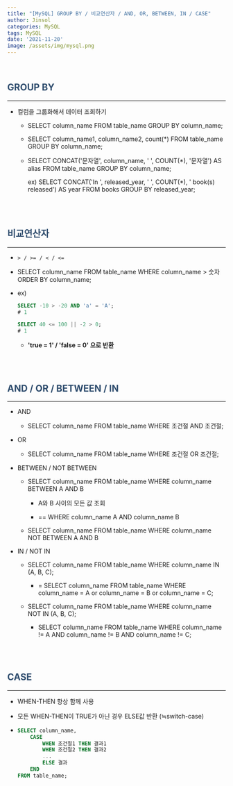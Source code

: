 ```yaml
---
title: "[MySQL] GROUP BY / 비교연산자 / AND, OR, BETWEEN, IN / CASE"
author: Jinsol
categories: MySQL
tags: MySQL
date: '2021-11-20'
image: /assets/img/mysql.png
---
```


<br>

## <span style="color:#2E4C6D">GROUP BY</span>
<hr>

- 컬럼을 그룹화해서 데이터 조회하기

    - SELECT column_name FROM table_name GROUP BY column_name;

    - SELECT column_name1, column_name2, count(*) FROM table_name GROUP BY column_name;

    - SELECT CONCAT('문자열', column_name, ' ', COUNT(*), '문자열') AS alias FROM table_name GROUP BY column_name;

        ex) SELECT CONCAT('In ', released_year, ' ', COUNT(*), ' book(s) released') AS year FROM books GROUP BY released_year;

<br>
<br>

## <span style="color:#2E4C6D">비교연산자</span>
<hr>

- `> / >= / < / <=`

- SELECT column_name FROM table_name WHERE column_name > 숫자 ORDER BY column_name;

- ex)

    ```sql
    SELECT -10 > -20 AND 'a' = 'A';
    # 1

    SELECT 40 <= 100 || -2 > 0;
    # 1
    ```

    - **'true = 1' / 'false = 0' 으로 반환**

<br>
<br>

## <span style="color:#2E4C6D">AND / OR / BETWEEN / IN</span>
<hr>

- AND

    -  SELECT column_name FROM table_name WHERE 조건절 AND 조건절;

- OR

    -  SELECT column_name FROM table_name WHERE 조건절 OR 조건절;
    
- BETWEEN / NOT BETWEEN

    - SELECT column_name FROM table_name WHERE column_name BETWEEN A AND B

        - A와 B 사이의 모든 값 조회

        - == WHERE column_name A AND column_name B
    
    - SELECT column_name FROM table_name WHERE column_name NOT BETWEEN A AND B

- IN / NOT IN

    - SELECT column_name FROM table_name WHERE column_name IN (A, B, C);

        - = SELECT column_name FROM table_name WHERE column_name = A or column_name = B or column_name = C;

    - SELECT column_name FROM table_name WHERE column_name NOT IN (A, B, C);
    
        - SELECT column_name FROM table_name WHERE column_name != A AND column_name != B AND column_name != C;

<br>
<br>

## <span style="color:#2E4C6D">CASE</span>
<hr>

- WHEN-THEN 항상 함께 사용

- 모든 WHEN-THEN이 TRUE가 아닌 경우 ELSE값 반환 (≒switch-case)

-   ```sql
    SELECT column_name,
        CASE 
            WHEN 조건절1 THEN 결과1
            WHEN 조건절2 THEN 결과2
            ...
            ELSE 결과
        END
    FROM table_name;
    ```